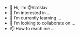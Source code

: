 - 👋 Hi, I’m @Vla1slav
- 👀 I’m interested in ...
- 🌱 I’m currently learning ...
- 💞️ I’m looking to collaborate on ...
- 📫 How to reach me ...

<!---
Vla1slav/Vla1slav is a ✨ special ✨ repository because its `README.md` (this file) appears on your GitHub profile.
You can click the Preview link to take a look at your changes.
--->
